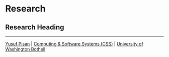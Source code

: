 
# Research

## Research Heading

***

[Yusuf Pisan](https://pisanorg.github.io/yusuf/) | [Computing & Software Systems (CSS)](https://www.uwb.edu/css) | [University of Washington Bothell](https://www.uwb.edu/)

<a href="https://www.linkedin.com/in/pisan/"><i class="fab fa-linkedin"></i></a>

